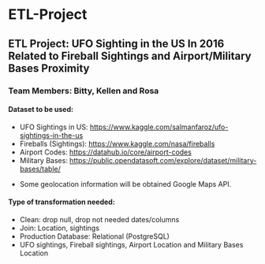 # ETL-Project

## ETL Project: UFO Sighting in the US In 2016 Related to Fireball Sightings and Airport/Military Bases Proximity

### Team Members: Bitty, Kellen and Rosa

#### Dataset to be used:
- UFO Sightings in US: https://www.kaggle.com/salmanfaroz/ufo-sightings-in-the-us
- Fireballs (Sightings): https://www.kaggle.com/nasa/fireballs
- Airport Codes: https://datahub.io/core/airport-codes
- Military Bases: https://public.opendatasoft.com/explore/dataset/military-bases/table/
* Some geolocation information will be obtained Google Maps API.

#### Type of transformation needed:
- Clean: drop null, drop not needed dates/columns
- Join: Location, sightings
- Production Database: Relational (PostgreSQL)
- UFO sightings, Fireball sightings, Airport Location and Military Bases Location
